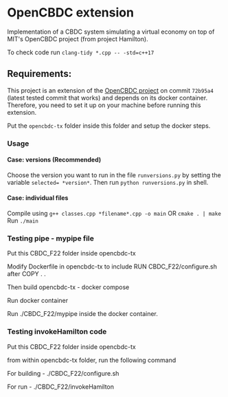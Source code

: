 # OpenCBDC extension
 Implementation of a CBDC system simulating a virtual economy on top of MIT's OpenCBDC project (from project Hamilton).

To check code run `clang-tidy *.cpp -- -std=c++17`

## Requirements:
This project is an extension of the [OpenCBDC project](https://github.com/mit-dci/opencbdc-tx) on commit `72b95a4` (latest tested commit that works) and depends on its docker container. Therefore, you need to set it up on your machine before running this extension.

Put the `opencbdc-tx` folder inside this folder and setup the docker steps.

### Usage
#### Case: versions (Recommended)
Choose the version you want to run in the file `runversions.py` by setting the variable `selected= *version*`.
Then run `python runversions.py` in shell.

#### Case: individual files
Compile using `g++ classes.cpp *filename*.cpp -o main`
OR `cmake . | make`
Run `./main`

### Testing pipe - mypipe file
Put this CBDC_F22 folder inside opencbdc-tx

Modify Dockerfile in opencbdc-tx to include RUN CBDC_F22/configure.sh after COPY . .

Then build opencbdc-tx - docker compose

Run docker container

Run ./CBDC_F22/mypipe inside the docker container.

### Testing invokeHamilton code
Put this CBDC_F22 folder inside opencbdc-tx

from within opencbdc-tx folder, run the following command

For building - ./CBDC_F22/configure.sh

For run - ./CBDC_F22/invokeHamilton
